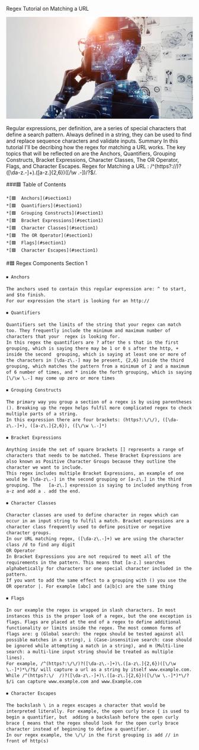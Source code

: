 
Regex Tutorial on Matching a URL


![alt text](./Assets/computerscience.jpg)


Regular expressions, per definition, are a series of special characters that define a search pattern. Always defined in a string, they can be used to find and replace sequence characters and validate inputs.
Summary
In this tutorial I'll be decribing how the regex for matching a URL works. The key topics that will be reflected on are the Anchors, Quantifiers, Grouping Constructs, Bracket Expressions, Character Classes, The OR Operator, Flags, and Character Escapes.
Regex for Matching a URL : /^(https?://)?([\da-z.-]+).([a-z.]{2,6})([/\w .-])/?$/.


###🟦 Table of Contents

    *[🟪  Anchors](#section1)
    *[🟪  Quantifiers](#section1)
    *[🟪  Grouping Constructs](#section1)
    *[🟪  Bracket Expressions](#section1)
    *[🟪  Character Classes](#section1)
    *[🟪  The OR Operator](#section1)
    *[🟪  Flags](#section1)
    *[🟪  Character Escapes](#section1)




#<a name="section-1">🟦 Regex Components</a> Section 1

    ⏹ Anchors

    The anchors used to contain this regular expression are: ^ to start, and $to finish.
    For our expression the start is looking for an http://

    ⏹ Quantifiers

    Quantifiers set the limits of the string that your regex can match too. They frequently include the minimum and maximum number of characters that your  regex is looking for.
    In this regex the quantifiers are ? after the s that in the first grouping, which is saying there may be 1 or 0 s after the http, + inside the second  grouping, which is saying at least one or more of the characters in [\da-z\.-] may be present, {2,6} inside the third grouping, which matches the pattern from a minimum of 2 and a maximum of 6 number of times, and * inside the forth grouping, which is saying [\/\w \.-] may come up zero or more times

    ⏹ Grouping Constructs

    The primary way you group a section of a regex is by using parentheses (). Breaking up the regex helps fulfil more complicated regex to check multiple parts of a string.
    In this expression there are four brackets: (https?:\/\/), ([\da-z\.-]+), ([a-z\.]{2,6}), ([\/\w \.-]*)

    ⏹ Bracket Expressions

    Anything inside the set of square brackets [] represents a range of characters that needs to be matched. These Bracket Expressions are also known as Positive Character Groups because they outline the character we want to include.
    This regex includes multiple Bracket Expressions, an example of one would be [\da-z\.-] in the second grouping or [a-z\.] in the third grouping. The   [a-z\.] expression is saying to included anything from a-z and add a . add the end.

    ⏹ Character Classes

    Character classes are used to define character in regex which can occur in an input string to fulfil a match. Bracket expressions are a character class frequently used to define positive or negative character groups.
    In our URL matching regex, ([\da-z\.-]+) we are using the character class /d to find any digit
    OR Operator
    In Bracket Expressions you are not required to meet all of the requirements in the pattern. This means that [a-z.] searches alphabetically for characters or one special character included in the pattern.
    If you want to add the same effect to a grouping with () you use the OR operator |. For example [abc] and (a|b|c) are the same thing

    ⏹ Flags

    In our example the regex is wrapped in slash characters. In most instances this is the proper look of a regex, but the one exception is flags. Flags are placed at the end of a regex to define additional functionality or limits inside the regex. The most common forms of flags are: g (Global search: the regex should be tested against all possible matches in a string), i (Case-insensitive search: case should be ignored while attempting a match in a string), and m (Multi-line search: a multi-line input string should be treated as multiple lines).
    For example, /^(https?:\/\/)?([\da-z\.-]+)\.([a-z\.]{2,6})([\/\w \.-]*)*\/?$/ will capture a url as a string by itself www.example.com. While /^(https?:\/  /)?([\da-z\.-]+)\.([a-z\.]{2,6})([\/\w \.-]*)*\/?$/i can capture www.example.com and www.Example.com

    ⏹ Character Escapes

    The backslash \ in a regex escapes a character that would be interpreted literally. For example, the open curly brace { is used to begin a quantifier, but  adding a backslash before the open curly brace { means that the regex should look for the open curly brace character instead of beginning to define a quantifier.
    In our regex example, the \/\/ in the first grouping is add // in front of http(s)
